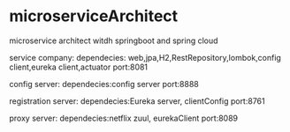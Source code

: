 # microserviceArchitect
microservice architect witdh springboot and spring cloud


service company: 
	dependecies: web,jpa,H2,RestRepository,lombok,config client,eureka client,actuator
	port:8081

config server:
	dependecies:config server
	port:8888

registration server:
	dependecies:Eureka server, clientConfig
	port:8761

proxy server:
	dependecies:netflix zuul,  eurekaClient
	port:8089